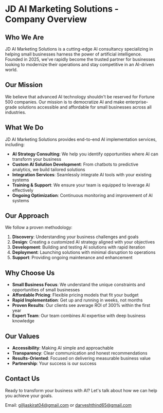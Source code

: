# JD AI Marketing Solutions - Company Overview

## Who We Are

JD AI Marketing Solutions is a cutting-edge AI consultancy specializing in helping small businesses harness the power of artificial intelligence. Founded in 2025, we've rapidly become the trusted partner for businesses looking to modernize their operations and stay competitive in an AI-driven world.

## Our Mission

We believe that advanced AI technology shouldn't be reserved for Fortune 500 companies. Our mission is to democratize AI and make enterprise-grade solutions accessible and affordable for small businesses across all industries.

## What We Do

JD AI Marketing Solutions provides end-to-end AI implementation services, including:

- **AI Strategy Consulting**: We help you identify opportunities where AI can transform your business
- **Custom AI Solution Development**: From chatbots to predictive analytics, we build tailored solutions
- **Integration Services**: Seamlessly integrate AI tools with your existing systems
- **Training & Support**: We ensure your team is equipped to leverage AI effectively
- **Ongoing Optimization**: Continuous monitoring and improvement of AI systems

## Our Approach

We follow a proven methodology:

1. **Discovery**: Understanding your business challenges and goals
2. **Design**: Creating a customized AI strategy aligned with your objectives
3. **Development**: Building and testing AI solutions with rapid iteration
4. **Deployment**: Launching solutions with minimal disruption to operations
5. **Support**: Providing ongoing maintenance and enhancement

## Why Choose Us

- **Small Business Focus**: We understand the unique constraints and opportunities of small businesses
- **Affordable Pricing**: Flexible pricing models that fit your budget
- **Rapid Implementation**: Get up and running in weeks, not months
- **Proven Results**: Our clients see average ROI of 300% within the first year
- **Expert Team**: Our team combines AI expertise with deep business knowledge

## Our Values

- **Accessibility**: Making AI simple and approachable
- **Transparency**: Clear communication and honest recommendations
- **Results-Oriented**: Focused on delivering measurable business value
- **Partnership**: Your success is our success

## Contact Us

Ready to transform your business with AI? Let's talk about how we can help you achieve your goals.

Email: gilljaskirat04@gmail.com or darveshthind65@gmail.com
